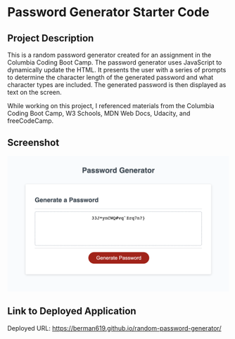 # Password Generator Starter Code

## Project Description
This is a random password generator created for an assignment in the Columbia Coding Boot Camp. The password generator uses JavaScript to dynamically update the HTML. It presents the user with a series of prompts to determine the character length of the generated password and what character types are included. The generated password is then displayed as text on the screen. 

While working on this project, I referenced materials from the Columbia Coding Boot Camp, W3 Schools, MDN Web Docs, Udacity, and freeCodeCamp. 

## Screenshot

![screenshot](https://github.com/berman619/images-repo/blob/main/Screen%20Shot%202023-02-20%20at%205.48.11%20PM.png?raw=true)

## Link to Deployed Application

Deployed URL: https://berman619.github.io/random-password-generator/
